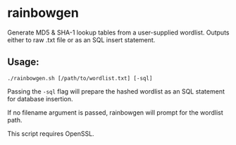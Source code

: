 rainbowgen
==========

Generate MD5 &amp; SHA-1 lookup tables from a user-supplied wordlist. Outputs either to raw .txt file or as an SQL insert statement.

Usage:
------

```./rainbowgen.sh [/path/to/wordlist.txt] [-sql]```

Passing the ```-sql``` flag will prepare the hashed wordlist as an SQL statement for database insertion. 

If no filename argument is passed, rainbowgen will prompt for the wordlist path. 

This script requires OpenSSL.